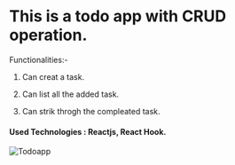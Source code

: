 # This is a todo app with CRUD operation.

Functionalities:-

1. Can creat a task.

2. Can list all the added task.

3. Can strik throgh the compleated task.

#### Used Technologies : Reactjs, React Hook.

![Todoapp](https://user-images.githubusercontent.com/83206716/116291708-88702400-a7b2-11eb-950d-32ec71783e06.png)




